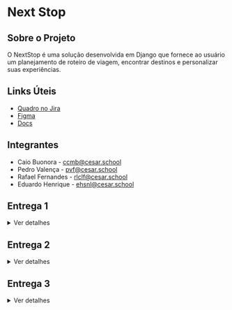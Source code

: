 # Next Stop
## Sobre o Projeto
O NextStop é uma solução desenvolvida em Django que fornece ao usuário um planejamento de roteiro de viagem, encontrar destinos e personalizar suas experiências. 

## Links Úteis
- <a href="https://cesar-team-v8afv3ud.atlassian.net/jira/software/projects/NS/boards/34/backlog" target="_blank">Quadro no Jira</a>
- <a href="https://www.figma.com/design/NH6gXtqEq6ScD94R0JjhhT/Next-Stop?node-id=37-6&t=Df3CO9P0t0yYVnd6-1" target="_blank">Figma</a>
- <a href="https://docs.google.com/document/d/1aSS9CKXjFiJVWMc2ProF_4tRzgPjE1SwDDQWuf53CP4/edit?usp=sharing" target="_blank">Docs</a>


## Integrantes
- Caio Buonora - ccmb@cesar.school
- Pedro Valença - pvf@cesar.school
- Rafael Fernandes - rlclf@cesar.school
- Eduardo Henrique - ehsnl@cesar.school
  
## Entrega 1
<details>
<summary>Ver detalhes</summary>
<br/>

![Image](https://github.com/user-attachments/assets/ff3134ad-f2e5-4cfe-98a8-b38abebc3f14)

![Image 2](https://github.com/user-attachments/assets/2119c3fa-c443-4a63-a275-859e827854da)
   

[🎥 ScreenCast 1](https://youtu.be/vZgO7tRvAdg)  
</details>

## Entrega 2
<details>
<summary>Ver detalhes</summary>
<br/>

![Captura de tela 2025-04-07 163547](https://github.com/user-attachments/assets/15ca7305-44b1-4553-b8e1-f0829e8074b3)

![Captura de tela 2025-04-07 223012](https://github.com/user-attachments/assets/93fbab92-5b27-47ae-8d49-c5bdccdd358a)

![Captura de tela 2025-04-07 223351](https://github.com/user-attachments/assets/887a18ae-5c59-4abb-94e6-4209eddc0fdc)

[🎥 ScreenCast 2](https://youtu.be/Af4ITMER_Tk)

### Relatos de Pair Programming
Nós nos juntamos em duplas e compartilhamos tela através do meeting para resolver todos requisitos do projeto, assim, otimizando tempo. O objetivo era fazer com que as entregas fossem feitas de forma eficiente e concluídas nos tempos determinados.

**Divisão de tarefas:** Em cada reunião, nós nos dividíamos em duplas e decidíamos o que cada uma ficaria responsável por fazer, possibilitando uma aceleração na produção das entregas. Isso era colocado em um grupo no WhatsApp para que cada integrante ficasse sempre ciente do que deveria ser feito e os prazos determinados, para que nada deixasse de ser entregue. Uma dupla ficou responsável pelo deploy, HTML e CSS, já a outra ficou responsável pelas urls, views e models do código no vs code. Já o readme foi feito em conjunto por todos.

**Metodologia de Trabalho:** Utilizamos sempre e Google Meet para realizar as reuniões em grupo e em dupla, o que possibilitou que todos os intergrantes presentes pudessem colaborar com a realização do trabalho, principalmente através do compartilhamento de tela. Assim, conseguíamos realizar as tarefas em conjunto, para que tudo fosse feito sob conhecimento de todos do grupo.
</details>

## Entrega 3
<details>
<summary>Ver detalhes</summary>
<br/>
 novo sprint
Foto 1- jira backlog
Foto 2- jira quadro
Foto 3- issue bug tracker
[🎥 ScreenCast protótipo Lo-Fi]()

### Relatos de Pair Programming

Formamos duplas para trabalhar nas tarefas necessárias para o projeto e utilizamos o Google Meet com compartilhamento de tela para resolver todos os requisitos do projeto em conjunto. O nosso principal objetivo com esse método foi garantir que as entregas fossem realizadas dentro dos prazos estabelecidos e com maior eficiência e rapidez.

**Distribuição de Tarefas**: Durante cada reunião, as atividades foram divididas entre as duplas, definindo-se claramente as responsabilidades de cada grupo. Essa divisão acelerou o processo de desenvolvimento e foi registrada em um grupo no WhatsApp, garantindo que todos estivessem cientes das tarefas e prazos. Uma das duplas, formada por Caio e Rafael, ficou encarregada da estrutura HTML e da estilização com CSS das novas histórias implementadas, do Figma e dos Screencasts. A outra dupla, formada por Eduardo e Pedro, ficou responsável pelas configurações no VS Code, pelo banco de dados e pelo deploy. O arquivo README foi elaborado de forma colaborativa por todos os integrantes.

**Metodologia de Trabalho**: As reuniões, tanto em grupo quanto em duplas, foram realizadas pelo Google Meet, o que facilitou a colaboração entre todos os membros. O compartilhamento de tela foi essencial para que as atividades fossem desenvolvidas em conjunto, garantindo que todos tivessem pleno conhecimento do andamento do projeto e contribuíssem ativamente na execução das tarefas. Além disso, cada alteração feita por alguma das duplas era verificada e compartilhada com todos os integrantes, com o objetivo de manter o grupo inteiro integrado no processo.








